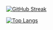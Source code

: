 [![GitHub Streak](https://streak-stats.demolab.com?user=arihant2math&theme=onedark&hide_border=true&date_format=M%20j%5B%2C%20Y%5D)](https://git.io/streak-stats)

[![Top Langs](https://github-readme-stats.vercel.app/api/top-langs/?username=arihant2math)](https://github.com/arihant2math/arihant2math/)
